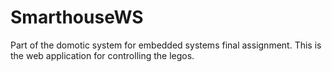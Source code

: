 # SmarthouseWS
Part of the domotic system for embedded systems final assignment.
This is the web application for controlling the legos.
